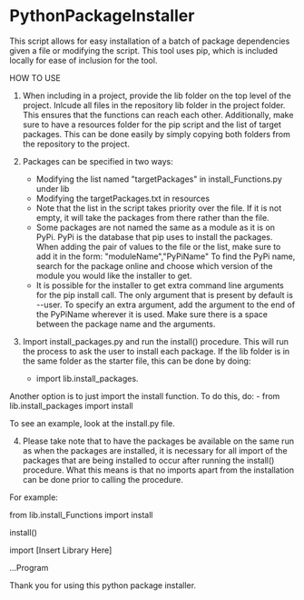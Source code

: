 # PythonPackageInstaller
This script allows for easy installation of a batch of package dependencies
given a file or modifying the script. This tool uses pip, which is included
locally for ease of inclusion for the tool.

HOW TO USE
1. When including in a project, provide the lib folder on the top level of the
project. Inlcude all files in the repository lib folder in the project folder.
This ensures that the functions can reach each other. Additionally, make sure 
to have a resources folder for the pip script and the list of target packages.
This can be done easily by simply copying both folders from the repository to 
the project.

2. Packages can be specified in two ways:
    - Modifying the list named "targetPackages" in install_Functions.py under lib
    - Modifying the targetPackages.txt in resources
    - Note that the list in the script takes priority over the file. If it is not
    empty, it will take the packages from there rather than the file.
    - Some packages are not named the same as a module as it is on PyPi. PyPi is 
    the database that pip uses to install the packages. When adding the pair of
    values to the file or the list, make sure to add it in the form:
    "moduleName","PyPiName"
    To find the PyPi name, search for the package online and choose which version
    of the module you would like the installer to get.
    - It is possible for the installer to get extra command line arguments for the
    pip install call. The only argument that is present by default is --user. To
    specify an extra argument, add the argument to the end of the PyPiName wherever
    it is used. Make sure there is a space between the package name and the arguments.

3. Import install_packages.py and run the install() procedure. This will run the
process to ask the user to install each package. If the lib folder is in the same folder
as the starter file, this can be done by doing:
    - import lib.install_packages.
    
Another option is to just import the install function. To do this, do:
    - from lib.install_packages import install

To see an example, look at the install.py file.


4. Please take note that to have the packages be available on the same run as when
the packages are installed, it is necessary for all import of the packages that are
being installed to occur after running the install() procedure. What this means is
that no imports apart from the installation can be done prior to calling the procedure.

For example:

from lib.install_Functions import install  

install()

import [Insert Library Here]

...Program

Thank you for using this python package installer.
